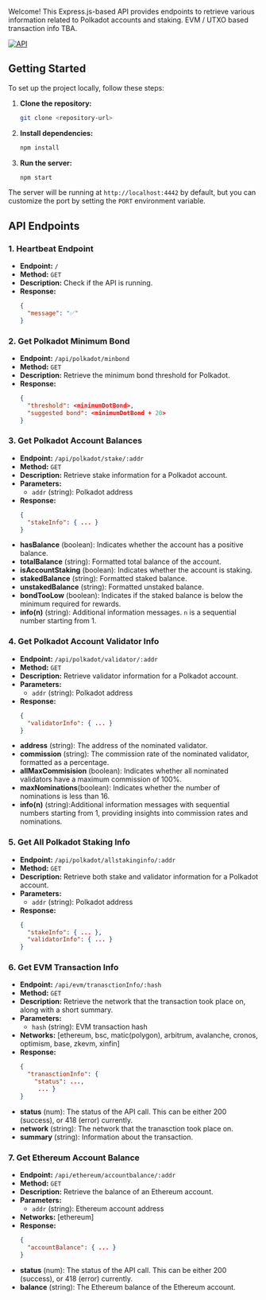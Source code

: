 Welcome! This Express.js-based API provides endpoints to retrieve various information related to Polkadot accounts and staking. 
EVM / UTXO based transaction info TBA.

[![API](https://img.shields.io/badge/Visit%20the%20API-blue)](https://api-test-dot.vercel.app/)

## Getting Started

To set up the project locally, follow these steps:

1. **Clone the repository:**
    ```bash
    git clone <repository-url>
    ```

2. **Install dependencies:**
    ```bash
    npm install
    ```

3. **Run the server:**
    ```bash
    npm start
    ```

The server will be running at `http://localhost:4442` by default, but you can customize the port by setting the `PORT` environment variable.

## API Endpoints

### 1. Heartbeat Endpoint

- **Endpoint:** `/`
- **Method:** `GET`
- **Description:** Check if the API is running.
- **Response:**
    ```json
    {
      "message": "✅"
    }
    ```

### 2. Get Polkadot Minimum Bond

- **Endpoint:** `/api/polkadot/minbond`
- **Method:** `GET`
- **Description:** Retrieve the minimum bond threshold for Polkadot.
- **Response:**
    ```json
    {
      "threshold": <minimumDotBond>,
      "suggested bond": <minimumDotBond + 20>
    }
    ```

### 3. Get Polkadot Account Balances

- **Endpoint:** `/api/polkadot/stake/:addr`
- **Method:** `GET`
- **Description:** Retrieve stake information for a Polkadot account.
- **Parameters:**
  - `addr` (string): Polkadot address
- **Response:**
    ```json
    {
      "stakeInfo": { ... }
    }
    ```
- **hasBalance** (boolean): Indicates whether the account has a positive balance.
- **totalBalance** (string): Formatted total balance of the account.
- **isAccountStaking** (boolean): Indicates whether the account is staking.
- **stakedBalance** (string): Formatted staked balance.
- **unstakedBalance** (string): Formatted unstaked balance.
- **bondTooLow** (boolean): Indicates if the staked balance is below the minimum required for rewards.
- **info(n)** (string): Additional information messages. `n` is a sequential number starting from 1.

### 4. Get Polkadot Account Validator Info

- **Endpoint:** `/api/polkadot/validator/:addr`
- **Method:** `GET`
- **Description:** Retrieve validator information for a Polkadot account.
- **Parameters:**
  - `addr` (string): Polkadot address
- **Response:**
    ```json
    {
      "validatorInfo": { ... }
    }
    ```
- **address** (string): The address of the nominated validator.
- **commission** (string): The commission rate of the nominated validator, formatted as a percentage.
- **allMaxCommisision** (boolean): Indicates whether all nominated validators have a maximum commission of 100%.
- **maxNominations**(boolean): Indicates whether the number of nominations is less than 16.
- **info(n)** (string):Additional information messages with sequential numbers starting from 1, providing insights into commission rates and nominations.

### 5. Get All Polkadot Staking Info

- **Endpoint:** `/api/polkadot/allstakinginfo/:addr`
- **Method:** `GET`
- **Description:** Retrieve both stake and validator information for a Polkadot account.
- **Parameters:**
  - `addr` (string): Polkadot address
- **Response:**
    ```json
    {
      "stakeInfo": { ... },
      "validatorInfo": { ... }
    }
    ```

### 6. Get EVM Transaction Info

- **Endpoint:** `/api/evm/tranasctionInfo/:hash`
- **Method:** `GET`
- **Description:** Retrieve the network that the transaction took place on, along with a short summary.
- **Parameters:**
  - `hash` (string): EVM transaction hash
- **Networks:** [ethereum, bsc, matic(polygon), arbitrum, avalanche, cronos, optimism, base, zkevm, xinfin]
- **Response:**
    ```json
    {
      "tranasctionInfo": {
        "status": ...,
         ... }
    }
    ```
- **status** (num): The status of the API call. This can be either 200 (success), or 418 (error) currently.
- **network** (string): The network that the tranasction took place on.
- **summary** (string): Information about the transaction.

### 7. Get Ethereum Account Balance
- **Endpoint:** `/api/ethereum/accountbalance/:addr`
- **Method:** `GET`
- **Description:** Retrieve the balance of an Ethereum account.
- **Parameters:**
  - `addr` (string): Ethereum account address
- **Networks:** [ethereum]
- **Response:**
    ```json
    {
      "accountBalance": { ... }
    }
    ```
- **status** (num): The status of the API call. This can be either 200 (success), or 418 (error) currently.
- **balance** (string): The Ethereum balance of the Ethereum account.
